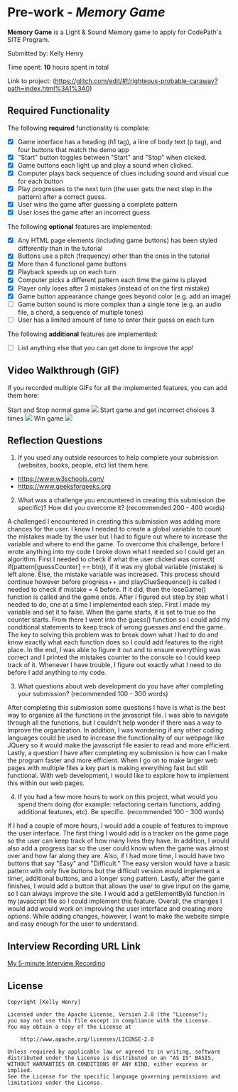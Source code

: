 # Pre-work - *Memory Game*

**Memory Game** is a Light & Sound Memory game to apply for CodePath's SITE Program. 

Submitted by: Kelly Henry

Time spent: **10** hours spent in total

Link to project: (https://glitch.com/edit/#!/righteous-probable-caraway?path=index.html%3A1%3A0)

## Required Functionality

The following **required** functionality is complete:

* [x] Game interface has a heading (h1 tag), a line of body text (p tag), and four buttons that match the demo app
* [x] "Start" button toggles between "Start" and "Stop" when clicked. 
* [x] Game buttons each light up and play a sound when clicked. 
* [x] Computer plays back sequence of clues including sound and visual cue for each button
* [x] Play progresses to the next turn (the user gets the next step in the pattern) after a correct guess. 
* [x] User wins the game after guessing a complete pattern
* [x] User loses the game after an incorrect guess

The following **optional** features are implemented:

* [x] Any HTML page elements (including game buttons) has been styled differently than in the tutorial
* [x] Buttons use a pitch (frequency) other than the ones in the tutorial
* [x] More than 4 functional game buttons
* [x] Playback speeds up on each turn
* [x] Computer picks a different pattern each time the game is played
* [x] Player only loses after 3 mistakes (instead of on the first mistake)
* [x] Game button appearance change goes beyond color (e.g. add an image)
* [ ] Game button sound is more complex than a single tone (e.g. an audio file, a chord, a sequence of multiple tones)
* [ ] User has a limited amount of time to enter their guess on each turn

The following **additional** features are implemented:

- [ ] List anything else that you can get done to improve the app!

## Video Walkthrough (GIF)

If you recorded multiple GIFs for all the implemented features, you can add them here:

Start and Stop normal game
![](https://i.imgur.com/9xxwb0G.gif)
Start game and get incorrect choices 3 times
![](https://i.imgur.com/So0G1Lw.gif)
Win game 
![](https://i.imgur.com/KRNmguK.gif)



## Reflection Questions
1. If you used any outside resources to help complete your submission (websites, books, people, etc) list them here. 
- https://www.w3schools.com/
- https://www.geeksforgeeks.org

2. What was a challenge you encountered in creating this submission (be specific)? How did you overcome it? (recommended 200 - 400 words) 

A challenged I encountered in creating this submission was adding more chances for the user. I knew I needed to create a global variable to count the mistakes made by the user but I had to figure out where to increase the variable and where to end the game. To overcome this challenge, before I wrote anything into my code I broke down what I needed so I could get an algorithm. First I needed to check if what the user clicked was correct( if(pattern[guessCounter] == btn)), if it was my global variable (mistake) is left alone. Else, the mistake variable was increased. This process should continue however before progress++ and playClueSequence() is called I needed to check if mistake = 4 before. If it did, then the loseGame() function is called and the game ends. After I figured out step by step what I needed to do, one at a time I implemented each step. First I made my variable and set it to false. When the game starts, it is set to true so the counter starts. From there I went into the guess() function so I could add my conditional statements to keep track of wrong guesses and end the game. The key to solving this problem was to break down what I had to do and know exactly what each function does so I could add features to the right place. In the end, I was able to figure it out and to ensure everything was correct and I printed the mistakes counter to the console so I could keep track of it. Whenever I have trouble, I figure out exactly what I need to do before I add anything to my code. 

3. What questions about web development do you have after completing your submission? (recommended 100 - 300 words) 
 
After completing this submission some questions I have is what is the best way to organize all the functions in the javascript file. I was able to navigate through all the functions, but I couldn't help wonder if there was a way to improve the organization. In addition, I was wondering if any other coding languages could be used to increase the functionality of our webpage like JQuery so it would make the javascript file easier to read and more efficient. Lastly, a question I have after completing my submission is how can I make the program faster and more efficient. When I go on to make larger web pages with multiple files a key part is making everything fast but still functional. With web development, I would like to explore how to implement this within our web pages. 
 
4. If you had a few more hours to work on this project, what would you spend them doing (for example: refactoring certain functions, adding additional features, etc). Be specific. (recommended 100 - 300 words) 

If I had a couple of more hours, I would add a couple of features to improve the user interface. The first thing I would add is a tracker on the game page so the user can keep track of how many lives they have. In addition, I would also add a progress bar so the user could know when the game was almost over and how far along they are. Also, if I had more time, I would have two buttons that say "Easy" and "Difficult." The easy version would have a basic pattern with only five buttons but the difficult version would implement a timer, additional buttons, and a longer song pattern. Lastly, after the game finishes, I would add a button that allows the user to give input on the game, so I can always improve the site. I would add a getElementById function in my javascript file so I could implement this feature. Overall, the changes I would add would work on improving the user interface and creating more options. While adding changes, however, I want to make the website simple and easy enough for the user to understand. 


## Interview Recording URL Link

[My 5-minute Interview Recording](your-link-here)


## License

    Copyright [Kelly Henry]

    Licensed under the Apache License, Version 2.0 (the "License");
    you may not use this file except in compliance with the License.
    You may obtain a copy of the License at

        http://www.apache.org/licenses/LICENSE-2.0

    Unless required by applicable law or agreed to in writing, software
    distributed under the License is distributed on an "AS IS" BASIS,
    WITHOUT WARRANTIES OR CONDITIONS OF ANY KIND, either express or implied.
    See the License for the specific language governing permissions and
    limitations under the License.